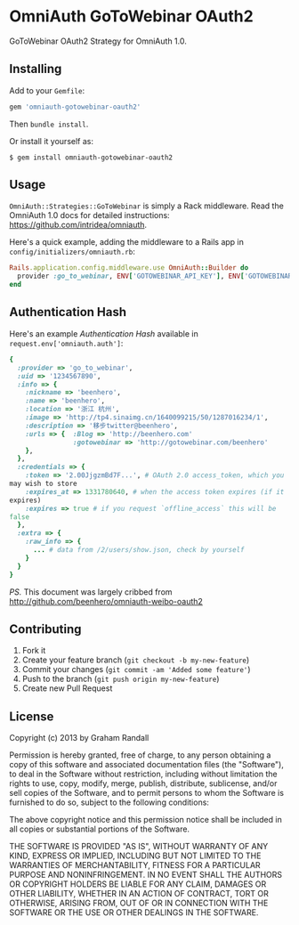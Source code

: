 # OmniAuth GoToWebinar OAuth2

GoToWebinar OAuth2 Strategy for OmniAuth 1.0.

## Installing

Add to your `Gemfile`:

```ruby
gem 'omniauth-gotowebinar-oauth2'
```

Then `bundle install`.

Or install it yourself as:

    $ gem install omniauth-gotowebinar-oauth2

## Usage

`OmniAuth::Strategies::GoToWebinar` is simply a Rack middleware. Read the
OmniAuth 1.0 docs for detailed instructions:
https://github.com/intridea/omniauth.

Here's a quick example, adding the middleware to a Rails app in
`config/initializers/omniauth.rb`:

```ruby
Rails.application.config.middleware.use OmniAuth::Builder do
  provider :go_to_webinar, ENV['GOTOWEBINAR_API_KEY'], ENV['GOTOWEBINAR_API_SECRET']
end
```

## Authentication Hash

Here's an example *Authentication Hash* available in
`request.env['omniauth.auth']`:

```ruby
{
  :provider => 'go_to_webinar',
  :uid => '1234567890',
  :info => {
    :nickname => 'beenhero',
    :name => 'beenhero',
    :location => '浙江 杭州',
    :image => 'http://tp4.sinaimg.cn/1640099215/50/1287016234/1',
    :description => '移步twitter@beenhero',
    :urls => {  :Blog => 'http://beenhero.com'
                :gotowebinar => 'http://gotowebinar.com/beenhero'
    },
  },
  :credentials => {
    :token => '2.00JjgzmBd7F...', # OAuth 2.0 access_token, which you
may wish to store
    :expires_at => 1331780640, # when the access token expires (if it
expires)
    :expires => true # if you request `offline_access` this will be
false
  },
  :extra => {
    :raw_info => {
      ... # data from /2/users/show.json, check by yourself
    }
  }
}
```

*PS.* This document was largely cribbed from 
http://github.com/beenhero/omniauth-weibo-oauth2

## Contributing

1. Fork it
2. Create your feature branch (`git checkout -b my-new-feature`)
3. Commit your changes (`git commit -am 'Added some feature'`)
4. Push to the branch (`git push origin my-new-feature`)
5. Create new Pull Request

## License

Copyright (c) 2013 by Graham Randall

Permission is hereby granted, free of charge, to any person obtaining a
copy of this software and associated documentation files (the
"Software"), to deal in the Software without restriction, including
without limitation the rights to use, copy, modify, merge, publish,
distribute, sublicense, and/or sell copies of the Software, and to
permit persons to whom the Software is furnished to do so, subject to
the following conditions:

The above copyright notice and this permission notice shall be included
in all copies or substantial portions of the Software.

THE SOFTWARE IS PROVIDED "AS IS", WITHOUT WARRANTY OF ANY KIND, EXPRESS
OR IMPLIED, INCLUDING BUT NOT LIMITED TO THE WARRANTIES OF
MERCHANTABILITY, FITNESS FOR A PARTICULAR PURPOSE AND NONINFRINGEMENT.
IN NO EVENT SHALL THE AUTHORS OR COPYRIGHT HOLDERS BE LIABLE FOR ANY
CLAIM, DAMAGES OR OTHER LIABILITY, WHETHER IN AN ACTION OF CONTRACT,
TORT OR OTHERWISE, ARISING FROM, OUT OF OR IN CONNECTION WITH THE
SOFTWARE OR THE USE OR OTHER DEALINGS IN THE SOFTWARE.

